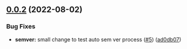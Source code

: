 ## [0.0.2](https://github.com/IBM/continuous-delivery-python-sdk/compare/v0.0.1...v0.0.2) (2022-08-02)


### Bug Fixes

* **semver:** small change to test auto sem ver process ([#5](https://github.com/IBM/continuous-delivery-python-sdk/issues/5)) ([ad0db07](https://github.com/IBM/continuous-delivery-python-sdk/commit/ad0db07693e23fa242a4d393421a715a7a4d40dc))
